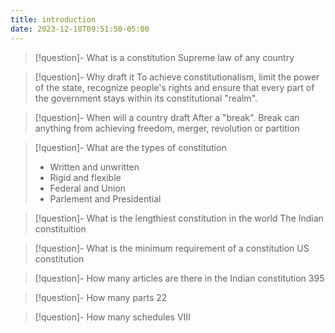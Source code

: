 ```yaml
---
title: introduction
date: 2023-12-18T09:51:50-05:00
---
```


> [!question]- What is a constitution
> Supreme law of any country

> [!question]- Why draft it
> To achieve constitutionalism, limit the power of the state, recognize people's rights and ensure that every part of the government stays within its constitutional "realm".

> [!question]- When will a country draft
> After a "break". Break can anything from achieving freedom, merger, revolution or partition

> [!question]- What are the types of constitution
> - Written and unwritten
> - Rigid and flexible
> - Federal and Union
> - Parlement and Presidential

> [!question]- What is the lengthiest constitution in the world
> The Indian constituition

> [!question]- What is the minimum requirement of a constitution
> US constitution

> [!question]- How many articles are there in the Indian constitution
> 395

> [!question]- How many parts
> 22

> [!question]- How many schedules
> VIII



